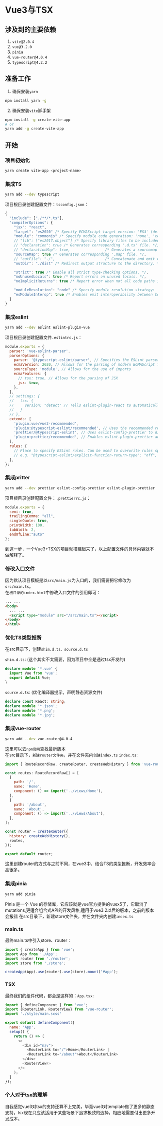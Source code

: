 # Vue3与TSX

## 涉及到的主要依赖

1. `vite@2.0.4`
2. `vue@3.2.0`
3. `pinia`
4. `vue-router@4.0.4`
5. `typescript@4.2.2`

## 准备工作

1. 确保安装`yarn`

```bash
npm install yarn -g
```

2. 确保安装`vite`脚手架

```bash
npm install -g create-vite-app
# or
yarn add -g create-vite-app
```

## 开始

### 项目初始化

```bash
yarn create vite-app <project-name>
```

### 集成TS

```bash
yarn add --dev typescript
```

项目根目录创建配置文件：`tsconfig.json`：

```js
{
  "include": ["./**/*.ts"],
  "compilerOptions": {
    "jsx": "react",
    "target": "es2020" /* Specify ECMAScript target version: 'ES3' (default), 'ES5', 'ES2015', 'ES2016', 'ES2017','ES2018' or 'ESNEXT'. */,
    "module": "commonjs" /* Specify module code generation: 'none', 'commonjs', 'amd', 'system', 'umd', 'es2015', or 'ESNext'. */,
    // "lib": ["es2017.object"] /* Specify library files to be included in the compilation. */,
    // "declaration": true /* Generates corresponding '.d.ts' file. */,
    // "declarationMap": true,                /* Generates a sourcemap for each corresponding '.d.ts' file. */
    "sourceMap": true /* Generates corresponding '.map' file. */,
    // "outFile": "./",                       /* Concatenate and emit output to single file. */
    "outDir": "./dist" /* Redirect output structure to the directory. */,

    "strict": true /* Enable all strict type-checking options. */,
    "noUnusedLocals": true /* Report errors on unused locals. */,
    "noImplicitReturns": true /* Report error when not all code paths in function return a value. */,

    "moduleResolution": "node" /* Specify module resolution strategy: 'node' (Node.js) or 'classic' (TypeScript pre-1.6). */,
    "esModuleInterop": true /* Enables emit interoperability between CommonJS and ES Modules via creation of namespace objects for all imports. Implies 'allowSyntheticDefaultImports'. */
  }
}
```

### 集成eslint

```bash
yarn add --dev eslint eslint-plugin-vue
```

项目根目录创建配置文件`.eslintrc.js`：

```js
module.exports = {
  parser: 'vue-eslint-parser',
  parserOptions: {
    parser: '@typescript-eslint/parser', // Specifies the ESLint parser
    ecmaVersion: 2020, // Allows for the parsing of modern ECMAScript features
    sourceType: 'module', // Allows for the use of imports
    ecmaFeatures: {
      // tsx: true, // Allows for the parsing of JSX
      jsx: true,
    },
  },
  // settings: {
  //   tsx: {
  //     version: "detect" // Tells eslint-plugin-react to automatically detect the version of React to use
  //   }
  // },
  extends: [
    'plugin:vue/vue3-recommended',
    'plugin:@typescript-eslint/recommended', // Uses the recommended rules from the @typescript-eslint/eslint-plugin
    'prettier/@typescript-eslint', // Uses eslint-config-prettier to disable ESLint rules from @typescript-eslint/eslint-plugin that would conflict with prettier
    'plugin:prettier/recommended', // Enables eslint-plugin-prettier and eslint-config-prettier. This will display prettier errors as ESLint errors. Make sure this is always the last configuration in the extends array.
  ],
  rules: {
    // Place to specify ESLint rules. Can be used to overwrite rules specified from the extended configs
    // e.g. "@typescript-eslint/explicit-function-return-type": "off",
  },
};
```

### 集成pritter

```bash
yarn add --dev prettier eslint-config-prettier eslint-plugin-prettier
```

项目根目录创建配置文件：`.prettierrc.js`：

```js
module.exports = {
  semi: true,
  trailingComma: "all",
  singleQuote: true,
  printWidth: 100,
  tabWidth: 2,
  endOfLine:"auto"
};
```

到这一步，一个Vue3+TSX的项目就搭建起来了，以上配置文件的具体内容就不做解释了。

### 修改入口文件

因为默认项目模板是以`src/main.js`为入口的，我们需要把它修改为`src/main.ts`。  
在`根目录的index.html`中修改入口文件的引用即可：

```html
... ...
<body>
  ... ...
  <script type="module" src="/src/main.ts"></script>
</body>
</html>

```

### 优化TS类型推断

在src目录下，创建`shim.d.ts、source.d.ts`  

`shim.d.ts`: (这个其实不太需要，因为项目中全是通过tsx开发的)

```ts
declare module '*.vue' {
  import Vue from 'vue';
  export default Vue;
}
```

`source.d.ts`: (优化编译器提示，声明静态资源文件)

```ts
declare const React: string;
declare module '*.json';
declare module '*.png';
declare module '*.jpg';
```

### 集成vue-router

```bash
yarn add --dev vue-router@4.0.4
```

这里可以去`npm官网`查找最新版本  
在src目录下，`新建router文件夹`，并在文件夹内`创建index.ts`
`index.ts`:

```js
import { RouteRecordRaw, createRouter, createWebHistory } from 'vue-router';

const routes: RouteRecordRaw[] = [
  {
    path: '/',
    name: 'Home',
    component: () => import('../views/Home'),
  },
  {
    path: '/about',
    name: 'About',
    component: () => import('../views/About'),
  },
];

const router = createRouter({
  history: createWebHistory(),
  routes,
});

export default router;

```  

这里创建router的方式与之前不同，在vue3中，结合TS的类型推断，开发效率会高很多。  

### 集成pinia

```bash
yarn add pinia
```

Pinia 是一个 Vue 的存储库，它应该就是vue官方提供的vuex5了，它取消了mutations,更适合组合式API的开发风格,适用于vue3.2以后的版本，之前的版本会报错
在src目录下，新建store文件夹，并在文件夹内创建`index.ts`  

### main.ts

最终main.ts中引入store、router：

```js
import { createApp } from 'vue';
import App from './App';
import router from './router';
import store from './store';

createApp(App).use(router).use(store).mount('#app');
```  

### TSX

最终我们的组件代码，都会是这样的：`App.tsx`:  

```js
import { defineComponent } from 'vue';
import {RouterLink, RouterView} from 'vue-router';
import './style/main.scss'

export default defineComponent({
  name: 'App',
  setup() {
    return () => (
      <>
        <div id="nav">
          <RouterLink to="/">Home</RouterLink> |
          <RouterLink to="/about">About</RouterLink>
        </div>
        <RouterView/>
      </>
    );
  }
});
```  

### 个人对于tsx的理解

自我感觉vue3对tsx的支持还算不上完美，毕竟vue3对template做了更多的静态支持，tsx现在只应该适用于某些场景下追求极致的选择，相应地需要付出更多开发成本。
